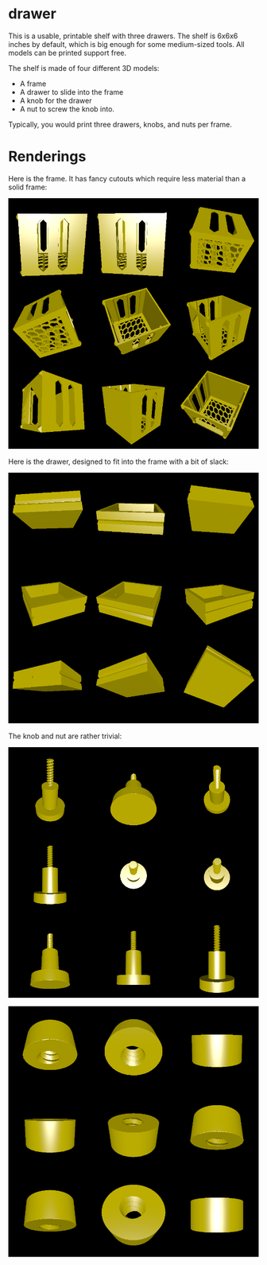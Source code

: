 # drawer

This is a usable, printable shelf with three drawers. The shelf is 6x6x6 inches by default, which is big enough for some medium-sized tools. All models can be printed support free.

The shelf is made of four different 3D models:

 * A frame
 * A drawer to slide into the frame
 * A knob for the drawer
 * A nut to screw the knob into.

Typically, you would print three drawers, knobs, and nuts per frame.

# Renderings

Here is the frame. It has fancy cutouts which require less material than a solid frame:

![Rendering of the frame](renderings/frame.png)

Here is the drawer, designed to fit into the frame with a bit of slack:

![Rendering of the drawer](renderings/drawer.png)

The knob and nut are rather trivial:

![Rendering of the knob](renderings/knob.png)

![Rendering of the nut](renderings/nut.png)
